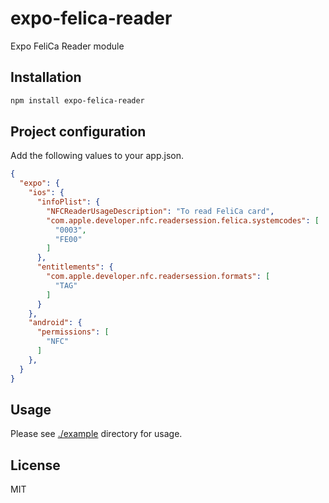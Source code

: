 # expo-felica-reader

Expo FeliCa Reader module

## Installation

```bash
npm install expo-felica-reader
```

## Project configuration

Add the following values to your app.json.

```json
{
  "expo": {
    "ios": {
      "infoPlist": {
        "NFCReaderUsageDescription": "To read FeliCa card",
        "com.apple.developer.nfc.readersession.felica.systemcodes": [
          "0003",
          "FE00"
        ]
      },
      "entitlements": {
        "com.apple.developer.nfc.readersession.formats": [
          "TAG"
        ]
      }
    },
    "android": {
      "permissions": [
        "NFC"
      ]
    },
  }
}

```

## Usage

Please see [./example](./example/) directory for usage.

## License
MIT

